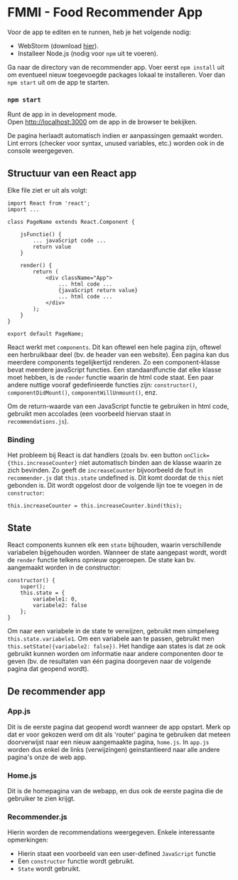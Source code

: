 
# FMMI - Food Recommender App

Voor de app te editen en te runnen, heb je het volgende nodig:
- WebStorm (download [hier](https://www.jetbrains.com/webstorm/promo/?gclsrc=aw.ds&&gclid=EAIaIQobChMIstTb0bTf5QIVyOR3Ch0pbAHUEAAYASAAEgLtx_D_BwE)).
- Installeer Node.js (nodig voor `npm` uit te voeren).

Ga naar de directory van de recommender app. Voer eerst `npm install` uit om eventueel nieuw toegevoegde packages lokaal te installeren. Voer dan `npm start` uit om de app te starten.

### `npm start`

Runt de app in in development mode.<br />
Open [http://localhost:3000](http://localhost:3000) om de app in de browser te bekijken.

De pagina herlaadt automatisch indien er aanpassingen gemaakt worden.<br />
Lint errors (checker voor syntax, unused variables, etc.) worden ook in de console weergegeven.

## Structuur van een React app
Elke file ziet er uit als volgt:
```
import React from 'react';
import ...

class PageName extends React.Component {

    jsFunctie() {
        ... javaScript code ...
        return value
    }

    render() {
        return (
            <div className="App">
                ... html code ...
                {javaScript return value}
                ... html code ...
            </div>
        );
    }
}

export default PageName;

```
React werkt met `components`. Dit kan oftewel een hele pagina zijn, oftewel een herbruikbaar deel (bv. de header van een website). Een pagina kan dus meerdere components tegelijkertijd renderen.
Zo een component-klasse bevat meerdere javaScript functies. Een standaardfunctie dat elke klasse moet hebben, is de `render` functie waarin de html code staat. Een paar andere nuttige vooraf gedefinieerde functies zijn: `constructor()`, `componentDidMount()`, `componentWillUnmount()`, enz.

Om de return-waarde van een JavaScript functie te gebruiken in html code, gebruikt men accolades (een voorbeeld hiervan staat in  `recommendations.js`).

### Binding
Het probleem bij React is dat handlers (zoals bv. een button `onClick={this.increaseCounter}` niet automatisch binden aan de klasse waarin ze zich bevinden. Zo geeft de `increaseCounter` bijvoorbeeld de fout in `recommender.js` dat `this.state` undefined is. Dit komt doordat de `this` niet gebonden is. Dit wordt opgelost door de volgende lijn toe te voegen in de `constructor`:
```
this.increaseCounter = this.increaseCounter.bind(this);
```

## State
React components kunnen elk een `state` bijhouden, waarin verschillende variabelen bijgehouden worden. Wanneer de state aangepast wordt, wordt de `render` functie telkens opnieuw opgeroepen. De state kan bv. aangemaakt worden in de constructor:
```
constructor() {
    super();
    this.state = {
        variabele1: 0,
        variabele2: false
    };
}
```
Om naar een variabele in de state te verwijzen, gebruikt men simpelweg `this.state.variabele1`. Om een variabele aan te passen, gebruikt men `        this.setState({variabele2: false})`. Het handige aan states is dat ze ook gebruikt kunnen worden om informatie naar andere componenten door te geven (bv. de resultaten van één pagina doorgeven naar de volgende pagina dat geopend wordt).

## De recommender app

### App.js
Dit is de eerste pagina dat geopend wordt wanneer de app opstart. Merk op dat er voor gekozen werd om dit als 'router' pagina te gebruiken dat meteen doorverwijst naar een nieuw aangemaakte pagina,  `home.js`. In `app.js` worden dus enkel de links (verwijzingen) geinstantieerd naar alle andere pagina's onze de web app.

### Home.js
Dit is de homepagina van de webapp, en dus ook de eerste pagina die de gebruiker te zien krijgt.

### Recommender.js
Hierin worden de recommendations weergegeven. Enkele interessante opmerkingen:
 - Hierin staat een voorbeeld van een user-defined  `JavaScript` functie
 - Een `constructor` functie wordt gebruikt.
 - `State` wordt gebruikt.
